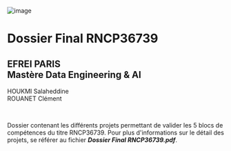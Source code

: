 ![image](https://github.com/user-attachments/assets/1b20088a-abd2-4b1d-b23b-963e9ae53024)

# Dossier Final RNCP36739

## EFREI PARIS <br> Mastère Data Engineering & AI 

HOUKMI Salaheddine  
ROUANET Clément  

<br>

Dossier contenant les différents projets permettant de valider les 5 blocs de compétences du titre RNCP36739. Pour plus d'informations sur le détail des projets, se référer au fichier ***Dossier Final RNCP36739.pdf***.
